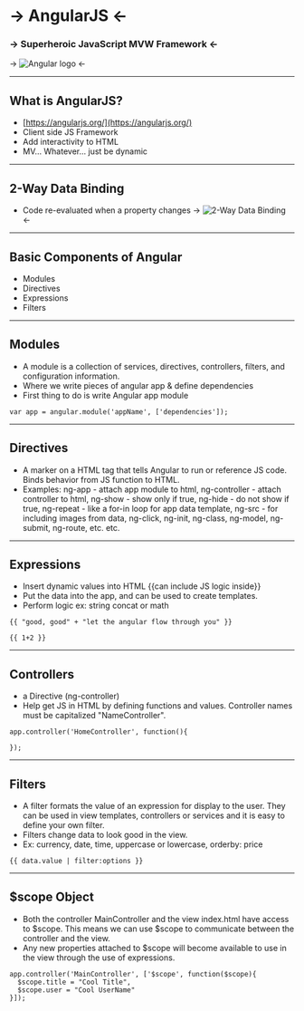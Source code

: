 # -> AngularJS <-

### -> Superheroic JavaScript MVW Framework <-
-> ![Angular logo](http://www.invokemedia.com/wp-content/uploads/2015/07/angular.png) <-


---

## What is AngularJS?

 - [https://angularjs.org/](https://angularjs.org/)
 - Client side JS Framework
 - Add interactivity to HTML
 - MV... Whatever... just be dynamic


---

## 2-Way Data Binding
 - Code re-evaluated when a property changes
 -> ![2-Way Data Binding](http://www.dotnet-tricks.com/Content/images/angularjs/two-waybinding.png) <-

 ---

## Basic Components of Angular

- Modules
- Directives
- Expressions
- Filters

---

## Modules

- A module is a collection of services, directives, controllers, filters, and configuration information.
- Where we write pieces of angular app & define dependencies
- First thing to do is write Angular app module

```
var app = angular.module('appName', ['dependencies']);
```

---

## Directives

- A marker on a HTML tag that tells Angular to run or reference JS code. Binds behavior from JS function to HTML.
- Examples: ng-app - attach app module to html, ng-controller - attach controller to html, ng-show - show only if true, ng-hide - do not show if true, ng-repeat - like a for-in loop for app data template, ng-src - for including images from data, ng-click, ng-init, ng-class, ng-model, ng-submit, ng-route, etc. etc.

---

## Expressions

- Insert dynamic values into HTML {{can include JS logic inside}}
- Put the data into the app, and can be used to create templates.
- Perform logic ex: string concat or math

```
{{ "good, good" + "let the angular flow through you" }}
```

```
{{ 1+2 }}
```

---

## Controllers

- a Directive (ng-controller)
- Help get JS in HTML by defining functions and values. Controller names must be capitalized "NameController".

```
app.controller('HomeController', function(){

});
```

---

## Filters

- A filter formats the value of an expression for display to the user. They can be used in view templates, controllers or services and it is easy to define your own filter.
- Filters change data to look good in the view.
- Ex: currency, date, time, uppercase or lowercase, orderby: price

```
{{ data.value | filter:options }}
```

---

## $scope Object

- Both the controller MainController and the view index.html have access to $scope. This means we can use $scope to communicate between the controller and the view.
- Any new properties attached to $scope will become available to use in the view through the use of expressions.

```
app.controller('MainController', ['$scope', function($scope){
  $scope.title = "Cool Title",
  $scope.user = "Cool UserName"
}]);
```
